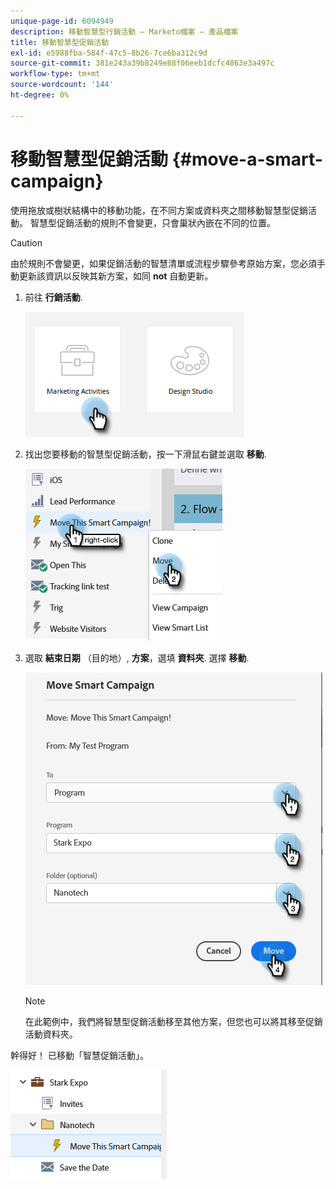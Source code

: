 ```yaml
---
unique-page-id: 6094949
description: 移動智慧型行銷活動 — Marketo檔案 — 產品檔案
title: 移動智慧型促銷活動
exl-id: e5988fba-584f-47c5-8b26-7ce6ba312c9d
source-git-commit: 381e243a39b8249e88f06eeb1dcfc4863e3a497c
workflow-type: tm+mt
source-wordcount: '144'
ht-degree: 0%

---
```


# 移動智慧型促銷活動 {#move-a-smart-campaign}

使用拖放或樹狀結構中的移動功能，在不同方案或資料夾之間移動智慧型促銷活動。 智慧型促銷活動的規則不會變更，只會巢狀內嵌在不同的位置。

>[!CAUTION]
>
>由於規則不會變更，如果促銷活動的智慧清單或流程步驟參考原始方案，您必須手動更新該資訊以反映其新方案，如同 **not** 自動更新。

1. 前往 **行銷活動**.

   ![](assets/move-a-smart-campaign-1.png)

1. 找出您要移動的智慧型促銷活動，按一下滑鼠右鍵並選取 **移動**.

   ![](assets/move-a-smart-campaign-2.png)

1. 選取 **結束日期** （目的地）, **方案**，選填 **資料夾**. 選擇 **移動**.

   ![](assets/move-a-smart-campaign-3.png)

   >[!NOTE]
   >
   >在此範例中，我們將智慧型促銷活動移至其他方案，但您也可以將其移至促銷活動資料夾。

幹得好！ 已移動「智慧促銷活動」。

![](assets/move-a-smart-campaign-4.png)
